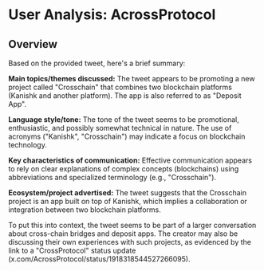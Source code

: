 # User Analysis: AcrossProtocol

## Overview

Based on the provided tweet, here's a brief summary:

**Main topics/themes discussed:**
The tweet appears to be promoting a new project called "Crosschain" that combines two blockchain platforms (Kanishk and another platform). The app is also referred to as "Deposit App".

**Language style/tone:**
The tone of the tweet seems to be promotional, enthusiastic, and possibly somewhat technical in nature. The use of acronyms ("Kanishk", "Crosschain") may indicate a focus on blockchain technology.

**Key characteristics of communication:**
Effective communication appears to rely on clear explanations of complex concepts (blockchains) using abbreviations and specialized terminology (e.g., "Crosschain").

**Ecosystem/project advertised:**
The tweet suggests that the Crosschain project is an app built on top of Kanishk, which implies a collaboration or integration between two blockchain platforms.

To put this into context, the tweet seems to be part of a larger conversation about cross-chain bridges and deposit apps. The creator may also be discussing their own experiences with such projects, as evidenced by the link to a "CrossProtocol" status update (x.com/AcrossProtocol/status/1918318544527266095).
